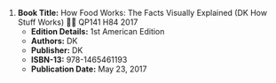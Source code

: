 1. **Book Title:** How Food Works: The Facts Visually Explained (DK How Stuff Works) 📒🚫 QP141 H84 2017
   - **Edition Details:** 1st American Edition
   - **Authors:** DK 
   - **Publisher:** DK 
   - **ISBN-13:** 978-1465461193
   - **Publication Date:** May 23, 2017

